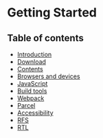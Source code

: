 # Getting Started

## Table of contents

* [Introduction]()
* [Download]()
* [Contents]()
* [Browsers and devices]()
* [JavaScript]()
* [Build tools]()
* [Webpack]()
* [Parcel]()
* [Accessibility]()
* [RFS]()
* [RTL]()